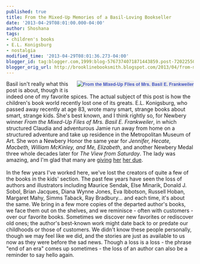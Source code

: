 ```yaml
---
published: true
title: From the Mixed-Up Memories of a Basil-Loving Bookseller
date: '2013-04-29T08:01:00.000-04:00'
author: Shoshana
tags:
- children's books
- E.L. Konigsburg
- nostalgia
modified_time: '2013-04-29T08:01:36.273-04:00'
blogger_id: tag:blogger.com,1999:blog-5767374071871443859.post-7202255089156029505
blogger_orig_url: http://brooklinebooksmith.blogspot.com/2013/04/from-mixed-up-memories-of-basil-loving.html
---
```


<a href="http://www.brooklinebooksmith-shop.com/book/v/9780689711817" style="background-color: #eeeeee; clear: right; color: #4b5cc3; float: right; font-family: 'Helvetica neue', Helvetica, Arial, Verdana, sans-serif; font-size: 12px; font-weight: bold; line-height: 18px; margin-bottom: 1em; margin-left: 1em; text-align: center; text-decoration: none;"><img src="http://images.booksense.com/images/books/817/711/FC9780689711817.JPG" style="border: 0px;" title="From the Mixed-Up Files of Mrs. Basil E. Frankweiler" /></a>Basil isn't really what this post is about, though it is indeed one of my favorite spices. The actual subject of this post is how the children's book world recently lost one of its greats. E.L. Konigsburg, who passed away recently at age 83, wrote many smart, strange books about smart, strange kids. She's best known, and I think rightly so, for Newbery winner&nbsp;<i>From the Mixed-Up Files of Mrs. Basil E. Frankweiler</i>, in which structured Claudia and adventurous Jamie run away from home on a structured adventure and take up residence in the Metropolitan Museum of Art. She won a Newbery Honor the same year for <i>Jennifer, Hecate, Macbeth, William McKinley, and Me, Elizabeth</i>, and another Newbery Medal three whole decades later for <i>The View from Saturday</i>. The lady was amazing, and I'm glad that many are <a href="http://www.slj.com/2013/04/books-media/authors-illustrators/e-l-konigsburg-remembered-celebrated-for-inspiring-kids-to-be-themselves/">giving</a> <a href="http://www.huffingtonpost.com/2013/04/21/el-konigsburg-dead-dies-_n_3129444.html">her</a> <a href="http://www.nytimes.com/2013/04/23/books/e-l-konigsburg-author-is-dead-at-83.html">her </a><a href="http://www.bostonglobe.com/metro/obituaries/2013/04/21/award-winning-children-author-konigsburg-dies/JpstzHoICGd1hvSgZrG2FP/story.html">due</a>.<br /><br />In the few years I've worked here, we've lost the creators of quite a few of the books in the kids' section. The past few years have seen the loss of authors and illustrators including Maurice Sendak, Else Minarik, Donald J. Sobol, Brian Jacques, Diana Wynne Jones, Eva Ibbotson, Russell Hoban, Margaret Mahy, Simms Taback, Ray Bradbury... and each time, it's about the same. We bring in a few more copies of the departed author's books, we face them out on the shelves, and we reminisce - often with customers - over our favorite books. Sometimes we discover new favorites or rediscover old ones; the author's best-known work might date back to or predate our childhoods or those of customers. We didn't know these people personally, though we may feel like we did, and the stories are just as available to us now as they were before the sad news. Though a loss is a loss - the phrase "end of an era" comes up sometimes - the loss of an author can also be a reminder to say hello again.<br /><br /><br />